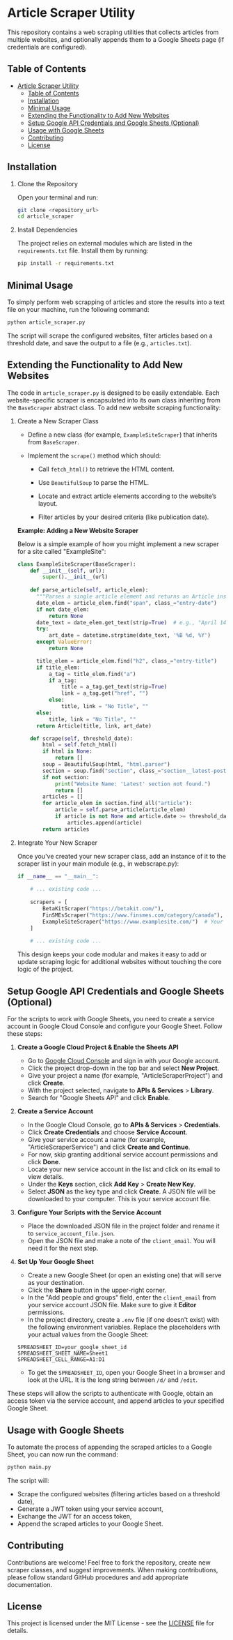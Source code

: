 # Article Scraper Utility

This repository contains a web scraping utilities that collects articles from multiple websites, and optionally appends them
to a Google Sheets page (if credentials are configured).

## Table of Contents

- [Article Scraper Utility](#article-scraper-utility)
  - [Table of Contents](#table-of-contents)
  - [Installation](#installation)
  - [Minimal Usage](#minimal-usage)
  - [Extending the Functionality to Add New Websites](#extending-the-functionality-to-add-new-websites)
  - [Setup Google API Credentials and Google Sheets (Optional)](#setup-google-api-credentials-and-google-sheets-optional)
  - [Usage with Google Sheets](#usage-with-google-sheets)
  - [Contributing](#contributing)
  - [License](#license)

## Installation

1. Clone the Repository

    Open your terminal and run:

    ```bash
    git clone <repository_url>
    cd article_scraper
    ```
  
2. Install Dependencies

    The project relies on external modules which are listed in the `requirements.txt` file. Install them by running:

    ```bash
    pip install -r requirements.txt
    ```

## Minimal Usage

To simply perform web scrapping of articles and store the results into a text file on your machine, run the following command:

```bash
python article_scraper.py
```

The script will scrape the configured websites, filter articles based on a threshold date, and save the output to a file (e.g., `articles.txt`).

## Extending the Functionality to Add New Websites

The code in `article_scraper.py` is designed to be easily extendable. Each website-specific scraper is encapsulated into its own
class inheriting from the `BaseScraper` abstract class. To add new website scraping functionality:

1. Create a New Scraper Class

    - Define a new class (for example, `ExampleSiteScraper`) that inherits from `BaseScraper`.

    - Implement the `scrape()` method which should:

      - Call `fetch_html()` to retrieve the HTML content.

      - Use `BeautifulSoup` to parse the HTML.

      - Locate and extract article elements according to the website’s layout.

      - Filter articles by your desired criteria (like publication date).

    **Example: Adding a New Website Scraper**

    Below is a simple example of how you might implement a new scraper for a site called "ExampleSite":

    ```python
    class ExampleSiteScraper(BaseScraper):
        def __init__(self, url):
            super().__init__(url)
        
        def parse_article(self, article_elem):
          """Parses a single article element and returns an Article instance."""
          date_elem = article_elem.find("span", class_="entry-date")
          if not date_elem:
              return None
          date_text = date_elem.get_text(strip=True)  # e.g., "April 14, 2025"
          try:
              art_date = datetime.strptime(date_text, '%B %d, %Y')
          except ValueError:
              return None

          title_elem = article_elem.find("h2", class_="entry-title")
          if title_elem:
              a_tag = title_elem.find("a")
              if a_tag:
                  title = a_tag.get_text(strip=True)
                  link = a_tag.get("href", "")
              else:
                  title, link = "No Title", ""
          else:
              title, link = "No Title", ""
          return Article(title, link, art_date)

        def scrape(self, threshold_date):
            html = self.fetch_html()
            if html is None:
                return []
            soup = BeautifulSoup(html, "html.parser")
            section = soup.find("section", class_="section__latest-posts")
            if not section:
                print("Website Name: 'Latest' section not found.")
                return []
            articles = []
            for article_elem in section.find_all("article"):
                article = self.parse_article(article_elem)
                if article is not None and article.date >= threshold_date:
                    articles.append(article)
            return articles
    ```

2. Integrate Your New Scraper

    Once you've created your new scraper class, add an instance of it to the scraper list in your main module (e.g., in webscrape.py):

    ```python
    if __name__ == "__main__":     
        
        # ... existing code ...
        
        scrapers = [
            BetaKitScraper("https://betakit.com/"),
            FinSMEsScraper("https://www.finsmes.com/category/canada"),
            ExampleSiteScraper("https://www.examplesite.com/")  # Your new scraper added here
        ]
        
        # ... existing code ...
    ```

    This design keeps your code modular and makes it easy to add or update scraping logic for additional websites without touching the
    core logic of the project.

## Setup Google API Credentials and Google Sheets (Optional)

For the scripts to work with Google Sheets, you need to create a service account in Google Cloud Console and configure your Google
Sheet. Follow these steps:

1. **Create a Google Cloud Project & Enable the Sheets API**

    - Go to [Google Cloud Console](https://console.cloud.google.com/) and sign in with your Google account.
    - Click the project drop-down in the top bar and select **New Project**.
    - Give your project a name (for example, "ArticleScraperProject") and click **Create**.
    - With the project selected, navigate to **APIs & Services** > **Library**.
    - Search for "Google Sheets API" and click **Enable**.

2. **Create a Service Account**

    - In the Google Cloud Console, go to **APIs & Services** > **Credentials**.
    - Click **Create Credentials** and choose **Service Account**.
    - Give your service account a name (for example, "ArticleScraperService") and click **Create and Continue**.
    - For now, skip granting additional service account permissions and click **Done**.
    - Locate your new service account in the list and click on its email to view details.
    - Under the **Keys** section, click **Add Key** > **Create New Key**.
    - Select **JSON** as the key type and click **Create**. A JSON file will be downloaded to your computer.
    This is your service account file.

3. **Configure Your Scripts with the Service Account**

    - Place the downloaded JSON file in the project folder and rename it to `service_account_file.json`.
    - Open the JSON file and make a note of the `client_email`. You will need it for the next step.

4. **Set Up Your Google Sheet**

    - Create a new Google Sheet (or open an existing one) that will serve as your destination.
    - Click the **Share** button in the upper-right corner.
    - In the "Add people and groups" field, enter the `client_email` from your service account JSON file. Make sure to give it
    **Editor** permissions.
    - In the project directory, create a `.env` file (if one doesn't exist) with the following environment variables. Replace the
    placeholders with your actual values from the Google Sheet:

    ```env
    SPREADSHEET_ID=your_google_sheet_id
    SPREADSHEET_SHEET_NAME=Sheet1
    SPREADSHEET_CELL_RANGE=A1:D1
    ```

    - To get the `SPREADSHEET_ID`, open your Google Sheet in a browser and look at the URL. It is the long string between `/d/` and `/edit`.

These steps will allow the scripts to authenticate with Google, obtain an access token via the service account, and append articles
to your specified Google Sheet.

## Usage with Google Sheets

To automate the process of appending the scraped articles to a Google Sheet, you can now run the command:

```bash
python main.py
```

The script will:

- Scrape the configured websites (filtering articles based on a threshold date),
- Generate a JWT token using your service account,
- Exchange the JWT for an access token,
- Append the scraped articles to your Google Sheet.

## Contributing

Contributions are welcome! Feel free to fork the repository, create new scraper classes, and suggest improvements. When making contributions,
please follow standard GitHub procedures and add appropriate documentation.

## License

This project is licensed under the MIT License - see the [LICENSE](./LICENSE) file for details.
